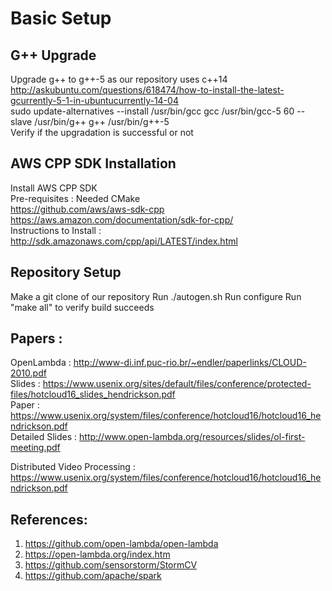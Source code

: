 # Basic Setup

## G++ Upgrade <br/>
Upgrade g++ to g++-5 as our repository uses c++14 <br/>
http://askubuntu.com/questions/618474/how-to-install-the-latest-gcurrently-5-1-in-ubuntucurrently-14-04 <br/>
sudo update-alternatives --install /usr/bin/gcc gcc /usr/bin/gcc-5 60 --slave /usr/bin/g++ g++ /usr/bin/g++-5 <br/>
Verify if the upgradation is successful or not

## AWS CPP SDK Installation <br/>
Install AWS CPP SDK <br/>
Pre-requisites : Needed CMake <br/>
https://github.com/aws/aws-sdk-cpp <br/>
https://aws.amazon.com/documentation/sdk-for-cpp/ <br/>
Instructions to Install : http://sdk.amazonaws.com/cpp/api/LATEST/index.html <br/>

## Repository Setup
Make a git clone of our repository 
Run ./autogen.sh
Run configure
Run "make all" to verify build succeeds

## Papers :
OpenLambda : 
http://www-di.inf.puc-rio.br/~endler/paperlinks/CLOUD-2010.pdf <br/>
Slides          : https://www.usenix.org/sites/default/files/conference/protected-files/hotcloud16_slides_hendrickson.pdf <br/>
Paper           : https://www.usenix.org/system/files/conference/hotcloud16/hotcloud16_hendrickson.pdf <br/>
Detailed Slides : http://www.open-lambda.org/resources/slides/ol-first-meeting.pdf <br/>

Distributed Video Processing : 
https://www.usenix.org/system/files/conference/hotcloud16/hotcloud16_hendrickson.pdf <br/>

## References:
1. https://github.com/open-lambda/open-lambda <br/>
2. https://open-lambda.org/index.htm <br/>
3. https://github.com/sensorstorm/StormCV <br/>
4. https://github.com/apache/spark <br/>





